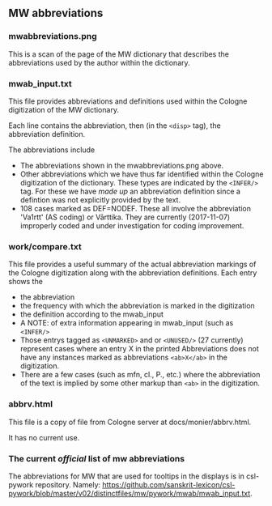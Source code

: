 
## MW abbreviations

### mwabbreviations.png
This is a scan of the page of the MW dictionary that describes the abbreviations used by the author within the dictionary.

### mwab_input.txt
This file provides abbreviations and definitions used within the Cologne digitization of the MW dictionary.

Each line contains the abbreviation, then (in the `<disp>` tag), the abbreviation definition. 

The abbreviations include
* The abbreviations shown in the mwabbreviations.png above.
* Other abbreviations which we have thus far identified within the Cologne digitization of the dictionary.  These types are indicated by the `<INFER/>` tag.
For these we have *made up* an abbreviation definition since a defintion was not explicitly provided by the text.
* 108 cases marked as DEF=NODEF.  These all involve the abbreviation
  'Va1rtt' (AS coding) or Vārttika.  They are currently (2017-11-07) improperly
  coded and under investigation for coding improvement.

### work/compare.txt
This file provides a useful summary of the actual abbreviation markings of the Cologne digitization along with the abbreviation definitions.
Each entry shows the 
* the abbreviation
* the frequency with which the abbreviation is marked in the digitization
* the definition according to the mwab_input
* A NOTE: of extra information appearing in mwab_input (such as `<INFER/>`
* Those entrys tagged as `<UNMARKED>` and or `<UNUSED/>` (27 currently) 
  represent cases where an entry X in the printed Abbreviations does not have
  any instances marked as abbreviations `<ab>X</ab>` in the digitization.
* There are a few cases (such as mfn, cl., P., etc.) where the abbreviation
  of the text is implied by some other markup than `<ab>` in the digitization.

### abbrv.html
This file is a copy of file from Cologne server at
docs/monier/abbrv.html.

It has no current use.

### The current *official* list of mw abbreviations
The abbreviations for MW that are used for tooltips in the displays
is in csl-pywork repository. Namely:
https://github.com/sanskrit-lexicon/csl-pywork/blob/master/v02/distinctfiles/mw/pywork/mwab/mwab_input.txt.

